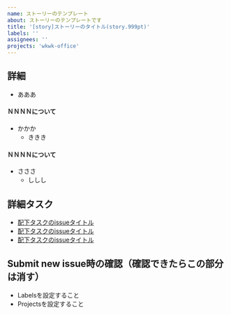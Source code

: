 ```yaml
---
name: ストーリーのテンプレート
about: ストーリーのテンプレートです
title: '[story]ストーリーのタイトル(story.999pt)'
labels: ''
assignees: ''
projects: 'wkwk-office'
---
```


## 詳細
  - あああ

#### ＮＮＮＮについて
  - かかか
    - ききき

#### ＮＮＮＮについて
  - さささ
    - ししし
 

## 詳細タスク
  - [配下タスクのissueタイトル](https://github.com/esminc/wkwk-office/issues/999)
  - [配下タスクのissueタイトル](https://github.com/esminc/wkwk-office/issues/999)
  - [配下タスクのissueタイトル](https://github.com/esminc/wkwk-office/issues/999)


## Submit new issue時の確認（確認できたらこの部分は消す）
- Labelsを設定すること
- Projectsを設定すること
